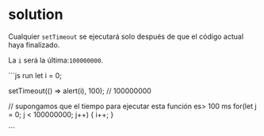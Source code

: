 # solution

Cualquier `setTimeout` se ejecutará solo después de que el código actual haya finalizado.

La `i` será la última:`100000000`.

\`\`\`js run let i = 0;

setTimeout\(\(\) =&gt; alert\(i\), 100\); // 100000000

// supongamos que el tiempo para ejecutar esta función es&gt; 100 ms for\(let j = 0; j &lt; 100000000; j++\) { i++; }

\`\`\`

